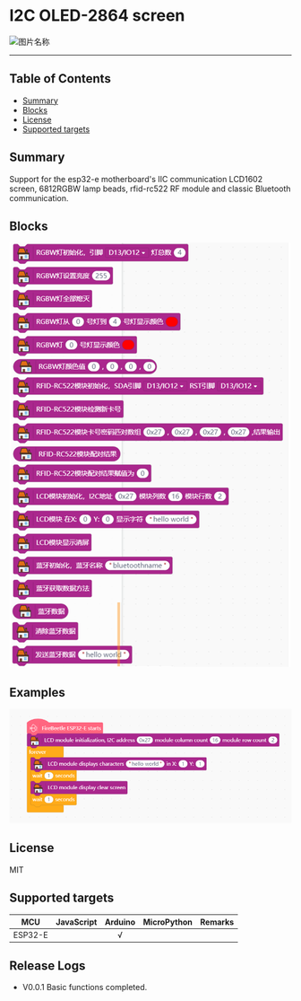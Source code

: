 # I2C OLED-2864 screen

![图片名称](https://github.com/NiLingWu/bjdg-ESPIOTHome/arduinoC/_images/featured.png)

---------------------------------------------------------

## Table of Contents

* [Summary](#summary)
* [Blocks](#blocks)
* [License](#license)
* [Supported targets](#Supportedtargets)


## Summary

Support for the esp32-e motherboard's IIC communication LCD1602 screen, 6812RGBW lamp beads, rfid-rc522 RF module and classic Bluetooth communication.

## Blocks

![](./arduinoC/_images/blocks.png)



## Examples

![](./arduinoC/_images/example.png)

## License

MIT

## Supported targets

MCU                | JavaScript    | Arduino   | MicroPython    | Remarks
------------------ | :----------: | :----------: | :---------: | -----
ESP32-E        |             |       √       |             | 


## Release Logs
* V0.0.1  Basic functions completed.
